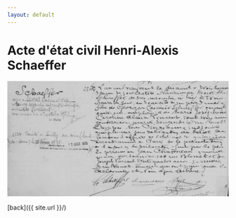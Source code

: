 ```yaml
---
layout: default
---
```


# Acte d'état civil Henri-Alexis Schaeffer
![Branching](/assets/20241102_henri_alexis_schaeffer_acte_d_etat_civil.PNG)

[back]({{ site.url }}/)